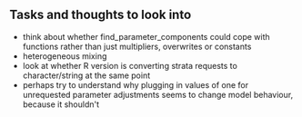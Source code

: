 ## Tasks and thoughts to look into
* think about whether find_parameter_components could cope with functions rather than just multipliers, overwrites or
constants
* heterogeneous mixing
* look at whether R version is converting strata requests to character/string at the same point
* perhaps try to understand why plugging in values of one for unrequested parameter adjustments seems to change model
behaviour, because it shouldn't